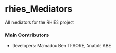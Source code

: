 # rhies_Mediators
All mediators for the RHIES project


### Main Contributors ###
* Developers: Mamadou Ben TRAORE, Anatole ABE
